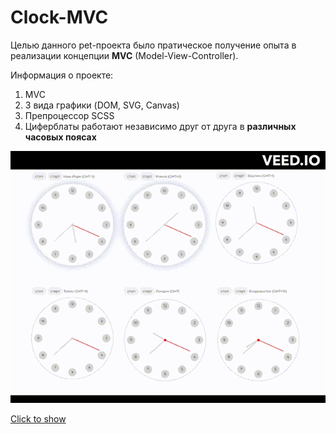 # Clock-MVC

Целью данного pet-проекта было пратическое получение опыта в реализации концепции **MVC** (Model-View-Controller).

Информация о проекте:

1. MVC
2. 3 вида графики (DOM, SVG, Canvas)
3. Препроцессор SCSS
4. Циферблаты работают независимо друг от друга в **различных часовых поясах**

![clock-mvc](clock-mvc.gif)

[Click to show](https://brainhdv.github.io/clock-MVC)
